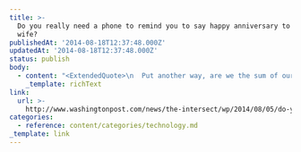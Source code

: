 ```yaml
---
title: >-
  Do you really need a phone to remind you to say happy anniversary to your
  wife?
publishedAt: '2014-08-18T12:37:48.000Z'
updatedAt: '2014-08-18T12:37:48.000Z'
status: publish
body:
  - content: "<ExtendedQuote>\n  Put another way, are we the sum of our brains + our phones, since those phones are with us all the time? If a person is so forgetful and self-involved that she neglects to say even a quick \x93happy birthday\x94 to her mother \x97 but then her phone reminds her \x97 is she still forgetful and self-involved? Or has the phone fundamentally changed her character?\n</ExtendedQuote>\n"
    _template: richText
link:
  url: >-
    http://www.washingtonpost.com/news/the-intersect/wp/2014/08/05/do-you-really-need-a-phone-to-remind-you-to-say-happy-anniversary-to-your-wife/
categories:
  - reference: content/categories/technology.md
_template: link
---
```



